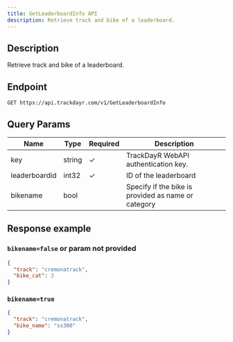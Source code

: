 ```yaml
---
title: GetLeaderboardInfo API
description: Retrieve track and bike of a leaderboard.
---
```

## Description

Retrieve track and bike of a leaderboard.

## Endpoint

```http
GET https://api.trackdayr.com/v1/GetLeaderboardInfo
```

## Query Params

| Name          | Type   | Required | Description                                         |
|---------------|--------|----------|-----------------------------------------------------|
| key           | string | ✓        | TrackDayR WebAPI authentication key.                |
| leaderboardid | int32  | ✓        | ID of the leaderboard                               |
| bikename      | bool   |          | Specify if the bike is provided as name or category |

## Response example

### `bikename=false` or param not provided

```json
{
  "track": "cremonatrack",
  "bike_cat": 3
}
```

### `bikename=true`

```json
{
  "track": "cremonatrack",
  "bike_name": "ss300"
}
```
